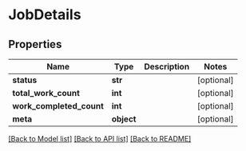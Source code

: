 # JobDetails

## Properties
Name | Type | Description | Notes
------------ | ------------- | ------------- | -------------
**status** | **str** |  | [optional] 
**total_work_count** | **int** |  | [optional] 
**work_completed_count** | **int** |  | [optional] 
**meta** | **object** |  | [optional] 

[[Back to Model list]](../README.md#documentation-for-models) [[Back to API list]](../README.md#documentation-for-api-endpoints) [[Back to README]](../README.md)


